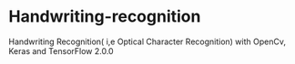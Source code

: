 # Handwriting-recognition
Handwriting Recognition( i,e Optical Character Recognition) with OpenCv, Keras and TensorFlow 2.0.0
